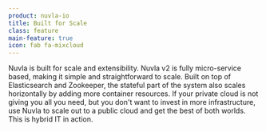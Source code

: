 ```yaml
---
product: nuvla-io
title: Built for Scale
class: feature
main-feature: true
icon: fab fa-mixcloud
---
```


Nuvla is built for scale and extensibility. Nuvla v2 is fully micro-service based, making it simple and straightforward to scale. Built on top of Elasticsearch and Zookeeper, the stateful part of the system also scales horizontally by adding more container resources. If your private cloud is not giving you all you need, but you don't want to invest in more infrastructure, use Nuvla to scale out to a public cloud and get the best of both worlds.  This is hybrid IT in action.
